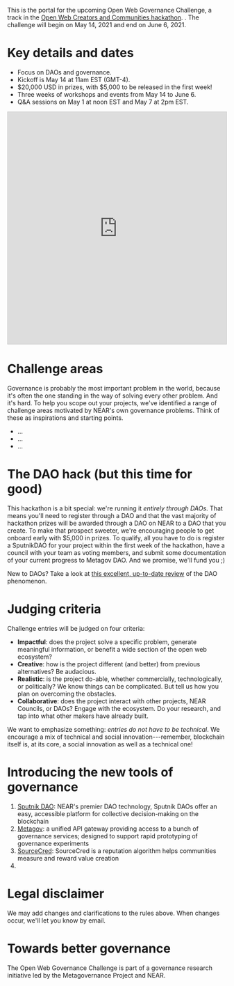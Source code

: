 This is the portal for the upcoming Open Web Governance Challenge, a track in the [Open Web Creators and Communities hackathon](http://summit.openweb.community/). . The challenge will begin on May 14, 2021 and end on June 6, 2021.

# Key details and dates

* Focus on DAOs and governance.
* Kickoff is May 14 at 11am EST (GMT-4).
* $20,000 USD in prizes, with $5,000 to be released in the first week!
* Three weeks of workshops and events from May 14 to June 6.
* Q&A sessions on May 1 at noon EST and May 7 at 2pm EST.

<iframe class="airtable-embed" src="https://airtable.com/embed/shryU24x71Du3IBq1?backgroundColor=pink&viewControls=on" frameborder="0" onmousewheel="" width="100%" height="533" style="background: transparent; border: 1px solid #ccc;"></iframe>

# Challenge areas
Governance is probably the most important problem in the world, because it's often the one standing in the way of solving every other problem. And it's hard. To help you scope out your projects, we've identified a range of challenge areas motivated by NEAR's own governance problems. Think of these as inspirations and starting points.

* ...
* ...
* ...

# The DAO hack (but this time for good)
This hackathon is a bit special: we're running it *entirely through DAOs*. That means you'll need to register through a DAO and that the vast majority of hackathon prizes will be awarded through a DAO on NEAR to a DAO that you create. To make that prospect sweeter, we're encouraging people to get onboard early with $5,000 in prizes. To qualify, all you have to do is register a SputnikDAO for your project within the first week of the hackathon, have a council with your team as voting members, and submit some documentation of your current progress to Metagov DAO. And we promise, we'll fund you ;)

New to DAOs? Take a look at [this excellent, up-to-date review](https://www.notboring.co/p/the-dao-of-daos) of the DAO phenomenon.

# Judging criteria
Challenge entries will be judged on four criteria:

* **Impactful**: does the project solve a specific problem, generate meaningful information, or benefit a wide section of the open web ecosystem?
* **Creative**: how is the project different (and better) from previous alternatives? Be audacious.
* **Realistic**: is the project do-able, whether commercially, technologically, or politically? We know things can be complicated. But tell us how you plan on overcoming the obstacles.
* **Collaborative**: does the project interact with other projects, NEAR Councils, or DAOs? Engage with the ecosystem. Do your research, and tap into what other makers have already built. 

We want to emphasize something: *entries do not have to be technical*. We encourage a mix of technical and social innovation---remember, blockchain itself is, at its core, a social innovation as well as a technical one!

# Introducing the new tools of governance
1. [Sputnik DAO](https://sputnik.fund/): NEAR's premier DAO technology, Sputnik DAOs offer an easy, accessible platform for collective decision-making on the blockchain
2. [Metagov](http://docs.metagov.org/): a unified API gateway providing access to a bunch of governance services; designed to support rapid prototyping of governance experiments
3. [SourceCred](https://sourcecred.io): SourceCred is a reputation algorithm helps communities measure and reward value creation
4. [PolicyKit]: ...

# Legal disclaimer
We may add changes and clarifications to the rules above. When changes occur, we'll let you know by email.

# Towards better governance
The Open Web Governance Challenge is part of a governance research initiative led by the Metagovernance Project and NEAR.
